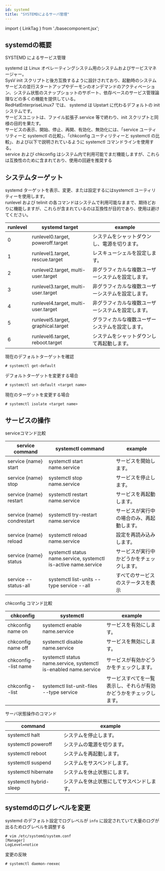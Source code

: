 ```yaml
---
id: systemd
title: "SYSTEMDによるサーバ管理"
---
```

import { LinkTag } from './basecomponent.jsx';

## systemdの概要  
<LinkTag url="https://access.redhat.com/documentation/ja-jp/red_hat_enterprise_linux/7/html/system_administrators_guide/chap-managing_services_with_systemd">SYSTEMD によるサービス管理</LinkTag>  

systemd は Linux オペレーティングシステム用のシステムおよびサービスマネージャー。  
SysV init スクリプトと後方互換するように設計されており、起動時のシステムサービスの並行スタートアップやデーモンのオンデマンドのアクティベーション、システム状態のスナップショットのサポート、依存ベースのサービス管理論理などの多くの機能を提供している。  
RedHatEnterpriseLinux7 では、 systemd は Upstart に代わるデフォルトの init システムです。  
サービスユニットは、ファイル拡張子.service 等で終わり、init スクリプトと同様の目的を果たす。  
サービスの表示、開始、停止、再開、有効化、無効化には、「service ユーティリティーと systemctl の比較」、「chkconfig ユーティリティーと systemctl の比較」、および以下で説明されているように systemctl コマンドラインを使用する。  
service および chkconfig はシステム内で利用可能でまだ機能しますが、これらは互換性のために含まれており、使用の回避を推奨する  

## システムターゲット
systemd ターゲットを表示、変更、または設定するにはsystemctl ユーティリティーを使用します。  
runlevel および telinit の各コマンドはシステムで利用可能なままで、期待どおりに機能しますが、これらが含まれているのは互換性が目的であり、使用は避けてください。  

| runlevel | systemd target                      | example                                       |
| -------- | ----------------------------------- | --------------------------------------------- |
| 0        | runlevel0.target, poweroff.target   | システムをシャットダウンし、電源を切ります。      |
| 1        | runlevel1.target, rescue.target     | レスキューシェルを設定します。                   |
| 2        | runlevel2.target, multi-user.target | 非グラフィカルな複数ユーザーシステムを設定します。 |
| 3        | runlevel3.target, multi-user.target | 非グラフィカルな複数ユーザーシステムを設定します。 |
| 4        | runlevel4.target, multi-user.target | 非グラフィカルな複数ユーザーシステムを設定します。 |
| 5        | runlevel5.target, graphical.target  | グラフィカルな複数ユーザーシステムを設定します。   |
| 6        | runlevel6.target, reboot.target     | システムをシャットダウンして再起動します。        |

現在のデフォルトターゲットを確認  

```
# systemctl get-default
```

デフォルトターゲットを変更する場合  

```
# systemctl set-default <target name>
```

現在のターゲットを変更する場合  

```
# systemctl isolate <target name>
```

## サービスの操作  
serviceコマンド比較  

| service command            | systemctl command                                               | example                                |
| -------------------------- | --------------------------------------------------------------- | -------------------------------------- |
| service {name} start       | systemctl start name.service                                    | サービスを開始します。                   |
| service {name} stop        | systemctl stop name.service                                     | サービスを停止します。                   |
| service {name} restart     | systemctl restart name.service                                  | サービスを再起動します。                 |
| service {name} condrestart | systemctl try-restart name.service                              | サービスが実行中の場合のみ、再起動します。 |
| service {name} reload      | systemctl reload name.service                                   | 設定を再読み込みします。                 |
| service {name} status      | systemctl status name.service, systemctl is-active name.service | サービスが実行中かどうかをチェックします。 |
| service --status-all       | systemctl list-units --type service --all                       | すべてのサービスのステータスを表示        |

chkconfig コマンド比較  

| chkconfig             | systemctl                                                        | example                                                     |
| --------------------- | ---------------------------------------------------------------- | ------------------------------------------------------------ |
| chkconfig name on     | systemctl enable name.service                                    | サービスを有効にします。                                       |
| chkconfig name off    | systemctl disable name.service                                   | サービスを無効にします。                                       |
| chkconfig --list name | systemctl status name.service, systemctl is-enabled name.service | サービスが有効かどうかをチェックします。                        |
| chkconfig --list      | systemctl list-unit-files --type service                         | サービスすべてを一覧表示し、それらが有効かどうかをチェックします。 |

サーバ状態操作のコマンド  

| command                | example                                |
| ---------------------- | -------------------------------------- |
| systemctl halt         | システムを停止します。                   |
| systemctl poweroff     | システムの電源を切ります。               |
| systemctl reboot       | システムを再起動します。                 |
| systemctl suspend      | システムをサスペンドします。              |
| systemctl hibernate    | システムを休止状態にします。              |
| systemctl hybrid-sleep | システムを休止状態にしてサスペンドします。 |

## systemdのログレベルを変更
systemd のデフォルト設定でログレベルが `info` に設定されていて大量のログが出るためログレベルを調整する  

```
# vim /etc/systemd/system.conf
[Manager]
LogLevel=notice
```

変更の反映  

```
# systemctl daemon-reexec
```
